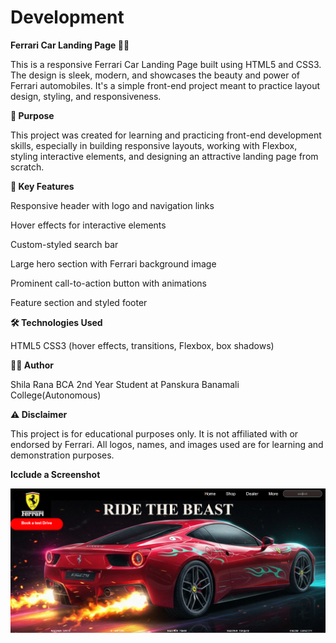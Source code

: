 # Development
**Ferrari Car Landing Page 🚗🔥**

This is a responsive Ferrari Car Landing Page built using HTML5 and CSS3. The design is sleek, modern, and showcases the beauty and power of Ferrari automobiles. It's a simple front-end project meant to practice layout design, styling, and responsiveness.

**🎯 Purpose**

This project was created for learning and practicing front-end development skills, especially in building responsive layouts, working with Flexbox, styling interactive elements, and designing an attractive landing page from scratch.

**🧩 Key Features**

Responsive header with logo and navigation links

Hover effects for interactive elements

Custom-styled search bar

Large hero section with Ferrari background image

Prominent call-to-action button with animations

Feature section and styled footer

**🛠 Technologies Used**

HTML5
CSS3 (hover effects, transitions, Flexbox, box shadows)

**🧑‍💻 Author**

Shila Rana
BCA 2nd Year Student at Panskura Banamali College(Autonomous)

**⚠️ Disclaimer**

This project is for educational purposes only. It is not affiliated with or endorsed by Ferrari. All logos, names, and images used are for learning and demonstration purposes.

**Icclude a Screenshot**


![image alt](https://github.com/shilaCode-Hub/Development/blob/147ec96496f47c7c35eb300e5a37d17fabb14237/Screenshot%20(45).png)

